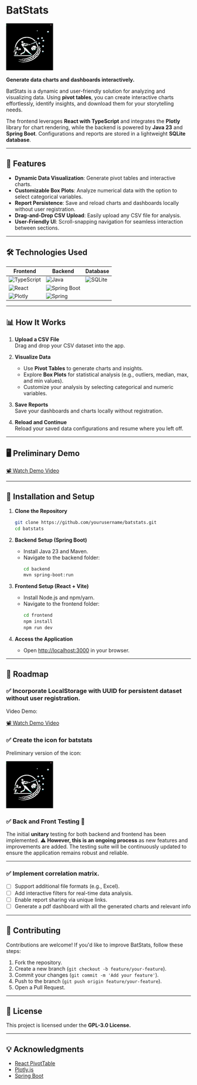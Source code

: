 # **BatStats**  

![batstats](https://github.com/Car85/batstats/blob/2de8763c3dc1d413f101dd5ea7c467fd7c9fd58d/icon/icon_batstats.png)

**Generate data charts and dashboards interactively.**  

BatStats is a dynamic and user-friendly solution for analyzing and visualizing data. Using **pivot tables**, you can create interactive charts effortlessly, identify insights, and download them for your storytelling needs.  

The frontend leverages **React with TypeScript** and integrates the **Plotly** library for chart rendering, while the backend is powered by **Java 23** and **Spring Boot**. Configurations and reports are stored in a lightweight **SQLite database**.

---

## **🚀 Features**  

- **Dynamic Data Visualization**: Generate pivot tables and interactive charts.  
- **Customizable Box Plots**: Analyze numerical data with the option to select categorical variables.  
- **Report Persistence**: Save and reload charts and dashboards locally without user registration.  
- **Drag-and-Drop CSV Upload**: Easily upload any CSV file for analysis.  
- **User-Friendly UI**: Scroll-snapping navigation for seamless interaction between sections.  

---

## **🛠️ Technologies Used**  

| Frontend | Backend | Database |
| -------- | ------- | -------- |
| ![TypeScript](https://img.shields.io/badge/TypeScript-3178C6?style=for-the-badge&logo=typescript&logoColor=white) | ![Java](https://img.shields.io/badge/Java-ED8B00?style=for-the-badge&logo=java&logoColor=white) | ![SQLite](https://img.shields.io/badge/SQLite-003B57?style=for-the-badge&logo=sqlite&logoColor=white) |
| ![React](https://img.shields.io/badge/React-20232A?style=for-the-badge&logo=react&logoColor=61DAFB) | ![Spring Boot](https://img.shields.io/badge/Spring_Boot-6DB33F?style=for-the-badge&logo=springboot&logoColor=white) | |  
| ![Plotly](https://img.shields.io/badge/Plotly-3F4F75?style=for-the-badge&logo=plotly&logoColor=white) | ![Spring](https://img.shields.io/badge/Spring-6DB33F?style=for-the-badge&logo=spring&logoColor=white) | |

---

## **📊 How It Works**  

1. **Upload a CSV File**  
   Drag and drop your CSV dataset into the app.  

2. **Visualize Data**  
   - Use **Pivot Tables** to generate charts and insights.  
   - Explore **Box Plots** for statistical analysis (e.g., outliers, median, max, and min values).  
   - Customize your analysis by selecting categorical and numeric variables.  

3. **Save Reports**  
   Save your dashboards and charts locally without registration.  

4. **Reload and Continue**  
   Reload your saved data configurations and resume where you left off.  

---

## **🖥️ Preliminary Demo**  

[📽️ Watch Demo Video](https://github.com/user-attachments/assets/f5a5582a-7d09-42e3-a458-682f2abcd08d)

---

## **🔧 Installation and Setup**  

1. **Clone the Repository**  
   ```bash
   git clone https://github.com/yourusername/batstats.git
   cd batstats
   ```

2. **Backend Setup (Spring Boot)**  
   - Install Java 23 and Maven.  
   - Navigate to the backend folder:  
     ```bash
     cd backend
     mvn spring-boot:run
     ```  

3. **Frontend Setup (React + Vite)**  
   - Install Node.js and npm/yarn.  
   - Navigate to the frontend folder:  
     ```bash
     cd frontend
     npm install
     npm run dev
     ```

4. **Access the Application**  
   - Open [http://localhost:3000](http://localhost:3000) in your browser.  

---

## **🚧 Roadmap**  

### ✅ **Incorporate LocalStorage with UUID** for persistent dataset without user registration.

 Video Demo:
      
  [📽️ Watch Demo Video](https://github.com/user-attachments/assets/98e25ee1-da33-429e-b9ce-be699eaec608)
   
      
### ✅ **Create the icon for batstats**
      
   Preliminary version of the icon:

   ![batstats](https://github.com/Car85/batstats/blob/2de8763c3dc1d413f101dd5ea7c467fd7c9fd58d/icon/icon_batstats.png)
      
### ✅ **Back and Front Testing** 🚧
The initial **unitary** testing for both backend and frontend has been implemented. ⚠️ **However, this is an ongoing process** as new features and improvements are added. The testing suite will be continuously updated to ensure the application remains robust and reliable.

---

### ✅ **Implement correlation matrix.**  
- [ ] Support additional file formats (e.g., Excel).  
- [ ] Add interactive filters for real-time data analysis.  
- [ ] Enable report sharing via unique links.
- [ ] Generate a pdf dashboard with all the generated charts and relevant info

---

## **🤝 Contributing**  

Contributions are welcome! If you'd like to improve BatStats, follow these steps:  
1. Fork the repository.  
2. Create a new branch (`git checkout -b feature/your-feature`).  
3. Commit your changes (`git commit -m 'Add your feature'`).  
4. Push to the branch (`git push origin feature/your-feature`).  
5. Open a Pull Request.  

---

## **📜 License**  

This project is licensed under the **GPL-3.0 License.**

---

## **💡 Acknowledgments**  

- [React PivotTable](https://github.com/plotly/react-pivottable)  
- [Plotly.js](https://plotly.com/javascript/)  
- [Spring Boot](https://spring.io/projects/spring-boot)  

